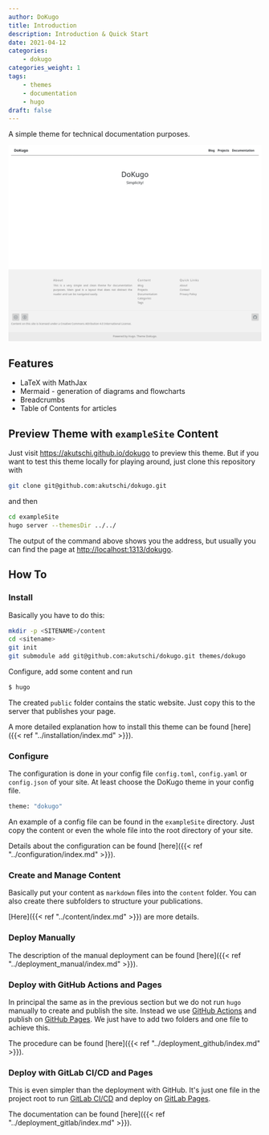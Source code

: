 ```yaml
---
author: DoKugo
title: Introduction
description: Introduction & Quick Start
date: 2021-04-12
categories:
    - dokugo
categories_weight: 1
tags:
    - themes
    - documentation
    - hugo
draft: false
---
```


A simple theme for technical documentation purposes.

![Screenshot](screenshot.png)

## Features

- LaTeX with MathJax
- Mermaid - generation of diagrams and flowcharts
- Breadcrumbs
- Table of Contents for articles

## Preview Theme with `exampleSite` Content

Just visit https://akutschi.github.io/dokugo to preview this theme. 
But if you want to test this theme locally for playing around, just clone this repository with

```bash
git clone git@github.com:akutschi/dokugo.git
```

and then

```bash
cd exampleSite
hugo server --themesDir ../../
```

The output of the command above shows you the address, but usually you can find the page at [http://localhost:1313/dokugo](http://localhost:1313/dokugo).

## How To

### Install

Basically you have to do this:

```bash
mkdir -p <SITENAME>/content
cd <sitename>
git init
git submodule add git@github.com:akutschi/dokugo.git themes/dokugo
```

Configure, add some content and run

```bash
$ hugo 
```

The created `public` folder contains the static website. Just copy this to the server that publishes your page.

A more detailed explanation how to install this theme can be found [here]({{< ref "../installation/index.md" >}}).

### Configure

The configuration is done in your config file `config.toml`, `config.yaml` or `config.json` of your site.
At least choose the DoKugo theme in your config file.

```bash
theme: "dokugo"
```

An example of a config file can be found in the `exampleSite` directory. 
Just copy the content or even the whole file into the root directory of your site.

Details about the configuration can be found [here]({{< ref "../configuration/index.md" >}}).

### Create and Manage Content

Basically put your content as `markdown` files into the `content` folder. You can also create there subfolders to structure your publications. 

[Here]({{< ref "../content/index.md" >}}) are more details.

### Deploy Manually

The description of the manual deployment can be found [here]({{< ref "../deployment_manual/index.md" >}}).

### Deploy with GitHub Actions and Pages

In principal the same as in the previous section but we do not run `hugo` manually to create and publish the site.
Instead we use [GitHub Actions](https://docs.github.com/en/actions) and publish on [GitHub Pages](https://docs.github.com/en/pages).
We just have to add two folders and one file to achieve this.

The procedure can be found [here]({{< ref "../deployment_github/index.md" >}}).

### Deploy with GitLab CI/CD and Pages

This is even simpler than the deployment with GitHub. 
It's just one file in the project root to run [GitLab CI/CD](https://docs.gitlab.com/ee/ci/) and deploy on [GitLab Pages](https://docs.gitlab.com/ee/user/project/pages/).

The documentation can be found [here]({{< ref "../deployment_gitlab/index.md" >}}).

